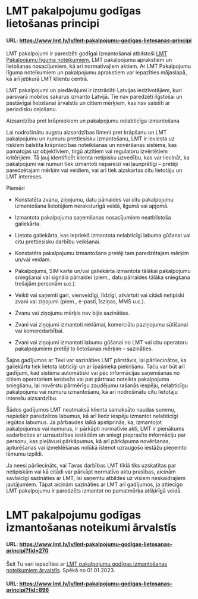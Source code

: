 # LMT pakalpojumu godīgas lietošanas principi

#### URL: https://www.lmt.lv/lv/lmt-pakalpojumu-godigas-lietosanas-principi

LMT pakalpojumi ir paredzēti godīgai izmantošanai atbilstoši [LMT Pakalpojumu līguma noteikumiem](https://lmt.mstatic.lv/lmt/files/pdf/lmt_pakalpojumu_liguma_noteikumi_2018.pdf), LMT pakalpojumu aprakstiem un lietošanas nosacījumiem, kā arī normatīvajiem aktiem. Ar LMT Pakalpojumu līguma noteikumiem un pakalpojumu aprakstiem var iepazīties mājaslapā, kā arī jebkurā LMT klientu centrā.

LMT pakalpojumi un piedāvājumi ir izstrādāti Latvijas iedzīvotājiem, kuri pārsvarā mobilos sakarus izmanto Latvijā. Tie nav paredzēti ilgstošai un pastāvīgai lietošanai ārvalstīs un citiem mērķiem, kas nav saistīti ar periodisku ceļošanu.

Aizsardzība pret krāpniekiem un pakalpojumu nelabticīga izmantošana

Lai nodrošinātu augstu aizsardzības līmeni pret krāpšanu un LMT pakalpojumu un numuru prettiesisku izmantošanu, LMT ir ieviesta uz riskiem balstīta krāpniecības noteikšanas un novēršanas sistēma, kas pamatojas uz objektīviem, tirgū atzītiem vai regulatoru izvērtētiem kritērijiem. Tā ļauj identificēt klienta netipisku uzvedību, kas var liecināt, ka pakalpojumi vai numuri tiek izmantoti nepareizi vai ļaunprātīgi – pretēji paredzētajam mērķim vai veidiem, vai arī tiek aizskartas citu lietotāju un LMT intereses.

Piemēri

 - Konstatēta zvanu, ziņojumu, datu pārraides vai citu pakalpojumu izmantošana lietotājiem neraksturīgā veidā, ilgumā vai apjomā.
 
 - Izmantota pakalpojuma saņemšanas nosacījumiem neatbilstoša galiekārta.
 
 - Lietota galiekārta, kas iepriekš izmantota nelabticīgi labuma gūšanai vai citu prettiesisku darbību veikšanai.

 - Konstatēta pakalpojumu izmantošana pretēji tam paredzētajam mērķim un/vai veidam.

 - Pakalpojums, SIM karte un/vai galiekārta izmantota tālākai pakalpojumu sniegšanai vai signāla pārraidei (piem., datu pārraides tālāka sniegšana trešajām personām u.c.).

 - Veikti vai saņemti gari, vienveidīgi, līdzīgi, atkārtoti vai citādi netipiski zvani vai ziņojumi (piem., e-pasti, īsziņas, MMS u.c.).

 - Zvanu vai ziņojumu mērķis nav bijis sazināties.

 - Zvani vai ziņojumi izmantoti reklāmai, komerciālu paziņojumu sūtīšanai vai komercdarbībai.

 - Zvani vai ziņojumi izmantoti labumu gūšanai no LMT vai citu operatoru pakalpojumiem pretēji to lietošanas mērķim – sazināties.

Šajos gadījumos ar Tevi var sazināties LMT pārstāvis, lai pārliecinātos, ka galiekārta tiek lietota labticīgi un ar īpašnieka piekrišanu. Taču var būt arī gadījumi, kad sistēma automātiski vai pēc informācijas saņemšanas no citiem operatoriem ierobežo vai pat pārtrauc noteikta pakalpojuma sniegšanu, lai novērstu pārmērīgu zaudējumu rašanās iespēju, nelabticīgu pakalpojumu vai numuru izmantošanu, kā arī nodrošinātu citu lietotāju interešu aizsardzību.

Šādos gadījumos LMT neatmaksā klienta samaksāto naudas summu, nepiešķir paredzētos labumus, kā arī liedz iespēju izmantot nelabticīgi iegūtos labumus. Ja pārbaudes laikā apstiprinās, ka, izmantojot pakalpojumus vai numurus, ir pārkāpti normatīvie akti, LMT ir pienākums sadarboties ar uzraudzības iestādēm un sniegt pieprasīto informāciju par personu, kas pieļāvusi pārkāpumus, kā arī pārkāpuma novēršanas, apturēšanas vai izmeklēšanas nolūkā īstenot uzraugošo iestāžu pieņemto lēmumu izpildi.

Ja neesi pārliecināts, vai Tavas darbības LMT tīklā tiks uzskatītas par netipiskām vai kā citādi var pārkāpt normatīvo aktu prasības, aicinām savlaicīgi sazināties ar LMT, lai saņemtu atbildes uz visiem neskaidrajiem jautājumiem. Tāpat aicinām sazināties ar LMT arī gadījumos, ja attiecīgo LMT pakalpojumu ir paredzēts izmantot no pamatmērķa atšķirīgā veidā.


# LMT pakalpojumu godīgas izmantošanas noteikumi ārvalstīs

#### URL: https://www.lmt.lv/lv/lmt-pakalpojumu-godigas-lietosanas-principi?fid=270

Šeit Tu vari iepazīties ar [LMT pakalpojumu godīgas izmantošanas noteikumiem ārvalstīs](https://lmt.mstatic.lv/lmt/files/godigas-izmantosanas-noteikumi-eez_01.01.2023.pdf). Spēkā no 01.01.2023.
 
#### URL: https://www.lmt.lv/lv/lmt-pakalpojumu-godigas-lietosanas-principi?fid=896
